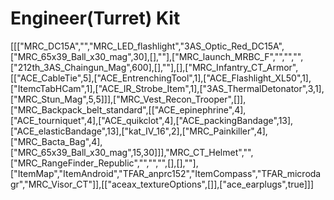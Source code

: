 # Engineer(Turret) Kit

[[["MRC_DC15A","","MRC_LED_flashlight","3AS_Optic_Red_DC15A",["MRC_65x39_Ball_x30_mag",30],[],""],["MRC_launch_MRBC_F","","","",["212th_3AS_Chaingun_Mag",600],[],""],[],["MRC_Infantry_CT_Armor",[["ACE_CableTie",5],["ACE_EntrenchingTool",1],["ACE_Flashlight_XL50",1],["ItemcTabHCam",1],["ACE_IR_Strobe_Item",1],["3AS_ThermalDetonator",3,1],["MRC_Stun_Mag",5,5]]],["MRC_Vest_Recon_Trooper",[]],["MRC_Backpack_belt_standard",[["ACE_epinephrine",4],["ACE_tourniquet",4],["ACE_quikclot",4],["ACE_packingBandage",13],["ACE_elasticBandage",13],["kat_IV_16",2],["MRC_Painkiller",4],["MRC_Bacta_Bag",4],["MRC_65x39_Ball_x30_mag",15,30]]],"MRC_CT_Helmet","",["MRC_RangeFinder_Republic","","","",[],[],""],["ItemMap","ItemAndroid","TFAR_anprc152","ItemCompass","TFAR_microdagr","MRC_Visor_CT"]],[["aceax_textureOptions",[]],["ace_earplugs",true]]]
